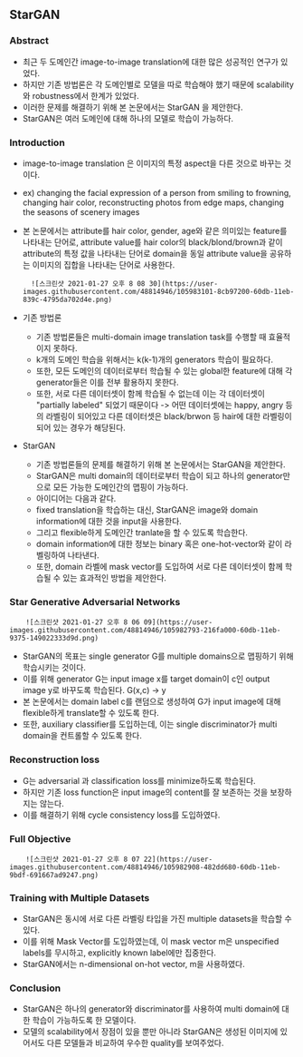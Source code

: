 ## StarGAN

### Abstract
- 최근 두 도메인간 image-to-image translation에 대한 많은 성공적인 연구가 있었다.
- 하지만 기존 방법론은 각 도메인별로 모델을 따로 학습해야 했기 때문에 scalability 와 robustness에서 한계가 있었다.
- 이러한 문제를 해결하기 위해 본 논문에서는 StarGAN 을 제안한다.
- StarGAN은 여러 도메인에 대해 하나의 모델로 학습이 가능하다.

### Introduction
- image-to-image translation 은 이미지의 특정 aspect을 다른 것으로 바꾸는 것이다. 
- ex) changing the facial expression of a person from smiling to frowning, changing hair color, 
  reconstructing photos from edge maps, changing the seasons of scenery images
- 본 논문에서는 attribute를 hair color, gender, age와 같은 의미있는 feature를 나타내는 단어로, 
  attribute value를 hair color의 black/blond/brown과 같이 attribute의 특정 값을 나타내는 단어로
  domain을 동일 attribute value을 공유하는 이미지의 집합을 나타내는 단어로 사용한다.
 
        ![스크린샷 2021-01-27 오후 8 08 30](https://user-images.githubusercontent.com/48814946/105983101-8cb97200-60db-11eb-839c-4795da702d4e.png)

- 기존 방법론
  - 기존 방법론들은 multi-domain image translation task를 수행할 때 효율적이지 못하다.
  - k개의 도메인 학습을 위해서는 k(k-1)개의 generators 학습이 필요하다.
  - 또한, 모든 도메인의 데이터로부터 학습될 수 있는 global한 feature에 대해 각 generator들은 이를 전부 활용하지 못한다.
  - 또한, 서로 다른 데이터셋이 함께 학습될 수 없는데 이는 각 데이터셋이 "partially labeled" 되었기 때문이다 
    -> 어떤 데이터셋에는 happy, angry 등의 라벨링이 되어있고 다른 데이터셋은 black/brwon 등 hair에 대한 라벨링이 되어 있는 경우가 해당된다.

- StarGAN
  - 기존 방법론들의 문제를 해결하기 위해 본 논문에서는 StarGAN을 제안한다.
  - StarGAN은 multi domain의 데이터로부터 학습이 되고 하나의 generator만으로 모든 가능한 도메인간의 맵핑이 가능하다.
  - 아이디어는 다음과 같다.
  - fixed translation을 학습하는 대신, StarGAN은 image와 domain information에 대한 것을 input을 사용한다.
  - 그리고 flexible하게 도메인간 tranlate을 할 수 있도록 학습한다.
  - domain information에 대한 정보는 binary 혹은 one-hot-vector와 같이 라벨링하여 나타낸다.
  - 또한, domain 라벨에 mask vector를 도입하여 서로 다른 데이터셋이 함께 학습될 수 있는 효과적인 방법을 제안한다.

### Star Generative Adversarial Networks
        ![스크린샷 2021-01-27 오후 8 06 09](https://user-images.githubusercontent.com/48814946/105982793-216fa000-60db-11eb-9375-149022333d9d.png)

- StarGAN의 목표는 single generator G를 multiple domains으로 맵핑하기 위해 학습시키는 것이다.
- 이를 위해 generator G는 input image x를 target domain이 c인 output image y로 바꾸도록 학습된다. G(x,c) -> y
- 본 논문에서는 domain label c를 랜덤으로 생성하여 G가 input image에 대해 flexible하게 translate할 수 있도록 한다.
- 또한, auxiliary classifier를 도입하는데, 이는 single discriminator가 multi domain을 컨트롤할 수 있도록 한다.

### Reconstruction loss
- G는 adversarial 과 classification loss를 minimize하도록 학습된다.
- 하지만 기존 loss function은 input image의 content를 잘 보존하는 것을 보장하지는 않는다.
- 이를 해결하기 위해 cycle consistency loss를 도입하였다.

### Full Objective
        ![스크린샷 2021-01-27 오후 8 07 22](https://user-images.githubusercontent.com/48814946/105982908-482dd680-60db-11eb-9bdf-691667ad9247.png)

### Training with Multiple Datasets
- StarGAN은 동시에 서로 다른 라벨링 타입을 가진 multiple datasets을 학습할 수 있다.
- 이를 위해 Mask Vector를 도입하였는데, 이 mask vector m은 unspecified labels를 무시하고, explicitly known label에만 집중한다. 
- StarGAN에서는 n-dimensional on-hot vector, m을 사용하였다.

### Conclusion
- StarGAN은 하나의 generator와 discriminator를 사용하여 multi domain에 대한 학습이 가능하도록 한 모델이다.
- 모델의 scalability에서 장점이 있을 뿐만 아니라 StarGAN은 생성된 이미지에 있어서도 다른 모델들과 비교하여 우수한 quality를 보여주었다.


